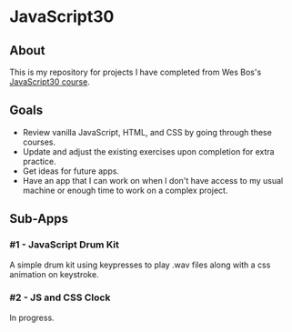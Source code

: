 # JavaScript30

## About
This is my repository for projects I have completed from Wes Bos's [JavaScript30 course](https://javascript30.com/).

## Goals
- Review vanilla JavaScript, HTML, and CSS by going through these courses.
- Update and adjust the existing exercises upon completion for extra practice.
- Get ideas for future apps.
- Have an app that I can work on when I don't have access to my usual machine or enough time to work on a complex project.

## Sub-Apps

### #1 - JavaScript Drum Kit
A simple drum kit using keypresses to play .wav files along with a css animation on keystroke.

### #2 - JS and CSS Clock
In progress.
